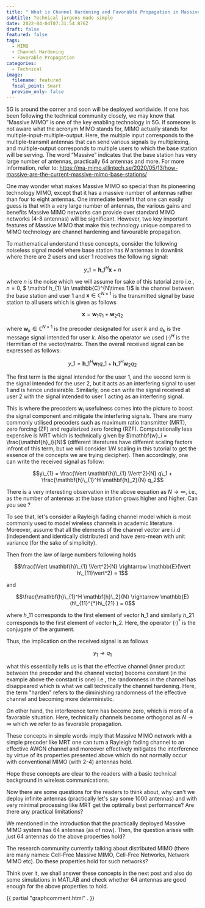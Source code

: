 ```yaml
---
title: " What is Channel Hardening and Favorable Propagation in Massive MIMO?"
subtitle: Technical jargons made simple
date: 2022-04-04T07:31:54.876Z
draft: false
featured: false
tags:
  - MIMO
  - Channel Hardening
  - Favorable Propagation
categories:
  - Technical
image:
  filename: featured
  focal_point: Smart
  preview_only: false
---
```

5G is around the corner and soon will be deployed worldwide. If one has been following the technical community closely, we may know that “Massive MIMO” is one of the key enabling technology in 5G. If someone is not aware what the acronym MIMO stands for, MIMO actually stands for multiple-input-multiple-output. Here, the multiple input corresponds to the multiple-transmit antennas that can send various signals by multiplexing, and multiple-output corresponds to multiple users to which the base station will be serving. The word “Massive” indicates that the base station has very large number of antennas, practically 64 antennas and more. For more information, refer to: https://ma-mimo.ellintech.se/2020/05/13/how-massive-are-the-current-massive-mimo-base-stations/

One may wonder what makes Massive MIMO so special than its pioneering technology MIMO, except that it has a massive number of antennas rather than four to eight antennas. One immediate benefit that one can easily guess is that with a very large number of antennas, the various gains and benefits Massive MIMO networks can provide over standard MIMO networks (4-8 antennas) will be significant. However, two key important features of Massive MIMO that make this technology unique compared to MIMO technology are channel hardening and favourable propagation.

To mathematical understand these concepts, consider the following noiseless signal model where base station has $N$ antennas in downlink where there are $2$ users and user $1$ receives the following signal:

$$y\_{1} = \mathbf h\_{1}^H\mathbf{x} + n$$

where $n$ is the noise which we will assume for sake of this tutorial zero i.e., $n=0$, $ \mathbf h_{1} \in \mathbb{C}^{N\times 1}$ is the channel between the base station and user $1$ and $\mathbf{x} \in \mathbb{C}^{N\times 1}$ is the transmitted signal by base station to all users which is given as follows

$$\mathbf{x} = \mathbf{w}_1 q_1 + \mathbf{w}_2 q_2$$

where $\mathbf{w}_k  \in \mathbb{C}^{N\times 1}$ is the precoder designated for user $k$ and $q_k$ is the message signal intended for user $k$.  Also the operator we used $(\cdot)^H$ is the Hermitian of the vector/matrix. Then the overall received signal can be expressed as follows:

$$y\_{1} = \mathbf{h}\_{1}^H  \mathbf{w}_1 q\_1 +  \mathbf{h}\_{1}^H  \mathbf{w}_2 q_2$$

The first term is the signal intended for the user $1$, and the second term is the signal intended for the user $2$, but it acts as an interfering signal to user $1$ and is hence undesirable. Similarly, one can write the signal received at user $2$ with the signal intended to user $1$ acting as an interfering signal. 

This is where the precoders $\mathbf{w}_i$ usefulness comes into the picture to boost the signal component and mitigate the interfering signals. There are many commonly utilised precoders such as maximum ratio transmitter (MRT), zero forcing (ZF) and regularized zero forcing (RZF). Computationally less expensive is MRT which is technically given by $\mathbf{w}_i = \frac{\mathbf{h}_i}{N}$ (different literatures have different scaling factors infront of this term, but we will consider $1/N$ scaling in this tutorial to get the essence of the concepts we are trying decipher). Then accordingly, one can write the received signal as follow:

$$y\_{1} = \frac{\Vert \mathbf{h}\_{1} \Vert^2}{N} q\_1 +  \frac{\mathbf{h}\_{1}^H \mathbf{h}_2}{N} q_2$$

There is a very interesting observation in the above equation as $N \rightarrow \infty$, i.e., as the number of antennas at the base station grows higher and higher. Can you see ?

To see that, let's consider a Rayleigh fading channel model which is most commonly used to model wireless channels in academic literature. Moreover, assume that all the elements of the channel vector are i.i.d (independent and identically distributed) and have zero-mean with unit variance (for the sake of simplicity).

Then from the law of large numbers following holds

$$\frac{\Vert \mathbf{h}\_{1} \Vert^2}{N} \rightarrow \mathbb{E}(\vert h\_{11}\vert^2)  = 1$$

and 

$$\frac{\mathbf{h}\_{1}^H \mathbf{h}\_2}{N} \rightarrow \mathbb{E}(h\_{11}^{*}h\_{21} )  = 0$$

where $h\_{11}$ corresponds to the first element of vector $\mathbf{h}\_{1}$ and similarly $h\_{21}$  corresponds to the first element of vector $\mathbf{h}\_{2}$. Here, the operator $(\cdot)^{*}$ is the conjugate of the argument.  

Thus, the implication on the received signal is as follows

$$y_{1} \rightarrow  q_1$$

what this essentially tells us is that the effective channel (inner product between the precoder and the channel vector) become constant (in the example above the constant is one) i.e., the randomness in the channel has disappeared which is what we call technically the channel hardening. Here, the term "harden" refers to the diminishing randomness of the effective channel and becoming more deterministic.

On other hand, the interference term has become zero, which is more of a favorable situation. Here, technically channels become orthogonal as $N \rightarrow \infty$ which we refer to as favorable propagation.

These concepts in simple words imply that Massive MIMO network with a simple precoder like MRT one can turn a Rayleigh fading channel to an effective AWGN channel and moreover effectively mitigates the interference by virtue of its properties presented above which do not normally occur with conventional MIMO (with 2-4) antennas hold.

Hope these concepts are clear to the readers with a basic technical background in wireless communications.

Now there are some questions for the readers to think about, why can't we deploy infinite antennas (practically let's say some 1000 antennas) and with very minimal processing like MRT get the optimally best performance? Are there any practical limitations?

We mentioned in the introduction that the practically deployed Massive MIMO system has 64 antennas (as of now).  Then, the question arises with just 64 antennas do the above properties hold?

The research community currently talking about distributed MIMO (there are many names: Cell-Free Massive MIMO, Cell-Free Networks, Network MIMO etc).  Do these properties hold for such networks?

Think over it, we shall answer these concepts in the next post and also do some simulations in MATLAB and check whether 64 antennas are good enough for the above properties to hold.

{​{ partial "graphcomment.html" . }}